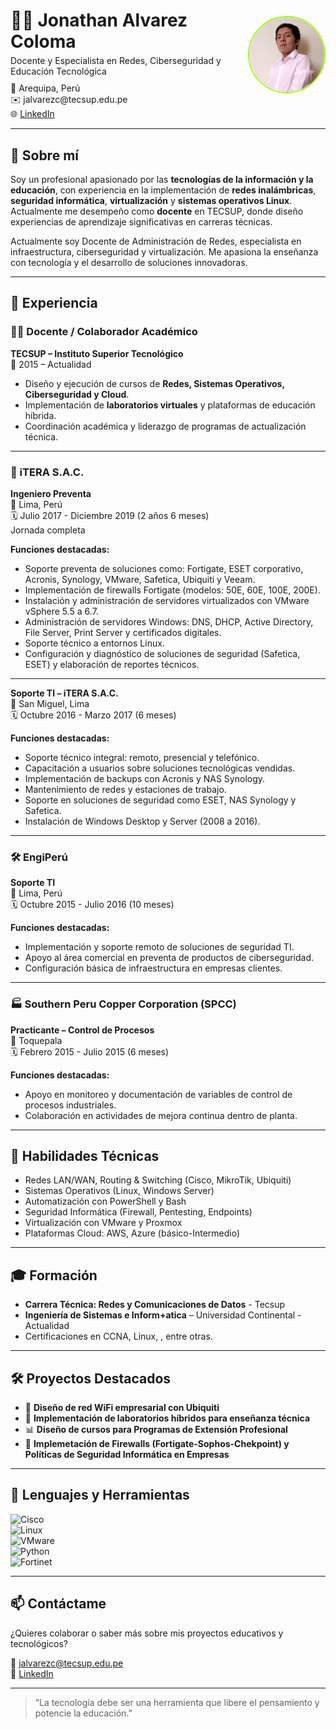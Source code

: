 <div style="display: flex; align-items: center; justify-content: space-between; flex-wrap: wrap;">
  <div style="max-width: 70%;">
    <h1 style="margin-bottom: 0;">👨‍💻 Jonathan Alvarez Coloma</h1>
    <p style="margin-top: 5px; margin-bottom: 10px;">
      Docente y Especialista en Redes, Ciberseguridad y Educación Tecnológica
    </p>
    <p style="margin: 0;">📍 Arequipa, Perú</p>
    <p style="margin: 0;">✉️ jalvarezc@tecsup.edu.pe</p>
    <p style="margin: 0;">🌐 <a href="https://www.linkedin.com/in/jonathan-ac28/" target="_blank">LinkedIn</a></p>
  </div>
  <div style="text-align: right;">
    <img src="assets/logo.jpg" alt="Jonathan Alvarez Coloma" style="width: 120px; height: 120px; border-radius: 50%; object-fit: cover; border: 2px solid #a3ff12; margin-top: 10px;">
  </div>
</div>

---

## 🧠 Sobre mí

Soy un profesional apasionado por las **tecnologías de la información y la educación**, con experiencia en la implementación de **redes inalámbricas**, **seguridad informática**, **virtualización** y **sistemas operativos Linux**. Actualmente me desempeño como **docente** en TECSUP, donde diseño experiencias de aprendizaje significativas en carreras técnicas.

Actualmente soy Docente de Administración de Redes, especialista en infraestructura, ciberseguridad y virtualización. Me apasiona la enseñanza con tecnología y el desarrollo de soluciones innovadoras.

---

## 💼 Experiencia

### 👨‍🏫 **Docente / Colaborador Académico**  
**TECSUP – Instituto Superior Tecnológico**  
📅 2015 – Actualidad  
- Diseño y ejecución de cursos de **Redes, Sistemas Operativos, Ciberseguridad y Cloud**.  
- Implementación de **laboratorios virtuales** y plataformas de educación híbrida.  
- Coordinación académica y liderazgo de programas de actualización técnica.

---

### 🏢 iTERA S.A.C.
**Ingeniero Preventa**  
📍 Lima, Perú  
🗓️ Julio 2017 - Diciembre 2019 (2 años 6 meses)  
Jornada completa  

**Funciones destacadas:**
- Soporte preventa de soluciones como: Fortigate, ESET corporativo, Acronis, Synology, VMware, Safetica, Ubiquiti y Veeam.
- Implementación de firewalls Fortigate (modelos: 50E, 60E, 100E, 200E).
- Instalación y administración de servidores virtualizados con VMware vSphere 5.5 a 6.7.
- Administración de servidores Windows: DNS, DHCP, Active Directory, File Server, Print Server y certificados digitales.
- Soporte técnico a entornos Linux.
- Configuración y diagnóstico de soluciones de seguridad (Safetica, ESET) y elaboración de reportes técnicos.

---

**Soporte TI – iTERA S.A.C.**  
📍 San Miguel, Lima  
🗓️ Octubre 2016 - Marzo 2017 (6 meses)

**Funciones destacadas:**
- Soporte técnico integral: remoto, presencial y telefónico.
- Capacitación a usuarios sobre soluciones tecnológicas vendidas.
- Implementación de backups con Acronis y NAS Synology.
- Mantenimiento de redes y estaciones de trabajo.
- Soporte en soluciones de seguridad como ESET, NAS Synology y Safetica.
- Instalación de Windows Desktop y Server (2008 a 2016).

---

### 🛠️ EngiPerú
**Soporte TI**  
📍 Lima, Perú  
🗓️ Octubre 2015 - Julio 2016 (10 meses)

**Funciones destacadas:**
- Implementación y soporte remoto de soluciones de seguridad TI.
- Apoyo al área comercial en preventa de productos de ciberseguridad.
- Configuración básica de infraestructura en empresas clientes.

---

### 🏭 Southern Peru Copper Corporation (SPCC)
**Practicante – Control de Procesos**  
📍 Toquepala  
🗓️ Febrero 2015 - Julio 2015 (6 meses)

**Funciones destacadas:**
- Apoyo en monitoreo y documentación de variables de control de procesos industriales.
- Colaboración en actividades de mejora continua dentro de planta.

---

## 🧩 Habilidades Técnicas

- Redes LAN/WAN, Routing & Switching (Cisco, MikroTik, Ubiquiti)  
- Sistemas Operativos (Linux, Windows Server)  
- Automatización con PowerShell y Bash  
- Seguridad Informática (Firewall, Pentesting, Endpoints)  
- Virtualización con VMware y Proxmox  
- Plataformas Cloud: AWS, Azure (básico-Intermedio)  

---

## 🎓 Formación

- **Carrera Técnica: Redes y Comunicaciones de Datos** - Tecsup
- **Ingeniería de Sistemas e Inform+atica** – Universidad Continental - Actualidad  
- Certificaciones en CCNA, Linux, , entre otras.

---

## 🛠 Proyectos Destacados

- 🔧 **Diseño de red WiFi empresarial con Ubiquiti**  
- 🧪 **Implementación de laboratorios híbridos para enseñanza técnica**  
- 📊 **Diseño de cursos para Programas de Extensión Profesional**  
- 📡 **Implemetación de Firewalls (Fortigate-Sophos-Chekpoint) y Políticas de Seguridad Informática en Empresas**

---

## 📢 Lenguajes y Herramientas

![Cisco](https://img.shields.io/badge/Cisco-Networking-blue)  
![Linux](https://img.shields.io/badge/Linux-Shell-brightgreen)   
![VMware](https://img.shields.io/badge/VMware-Virtualization-orange)  
![Python](https://img.shields.io/badge/Python-Scripting-yellow)  
![Fortinet](https://img.shields.io/badge/Fortinet-Firewalls-red)

---

## 📫 Contáctame

¿Quieres colaborar o saber más sobre mis proyectos educativos y tecnológicos?

📨 jalvarezc@tecsup.edu.pe  
🔗 [LinkedIn](https://www.linkedin.com/in/jonathan-ac28/)

---

> “La tecnología debe ser una herramienta que libere el pensamiento y potencie la educación.”

